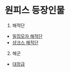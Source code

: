 # 원피스 등장인물  

1. 해적단
  * [밀집모자 해적단](https://github.com/GeekInTheClass/Onepiece_Character/blob/master/밀집.md)
  * [샹크스 해적단]()
   
2. 해군
  * [대장급]()
   
